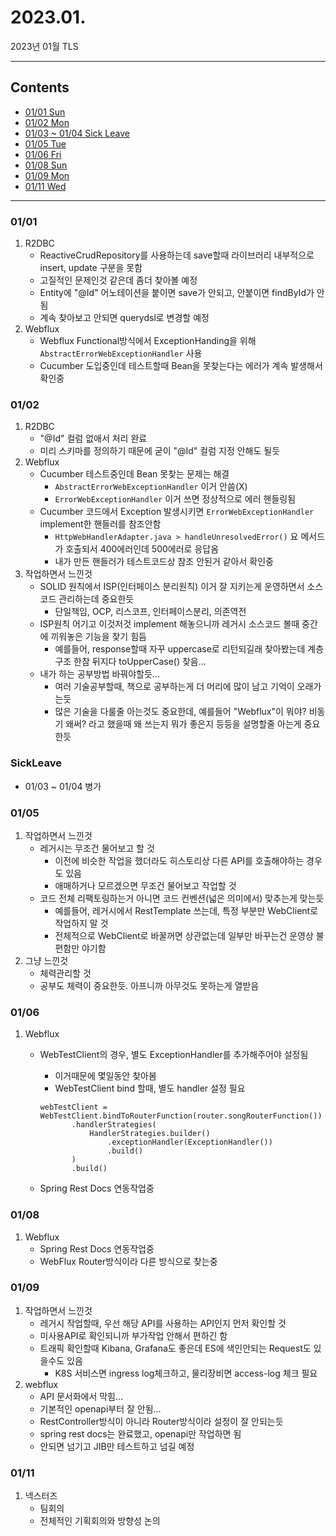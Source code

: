 # 2023.01.
2023년 01월 TLS

---

## Contents

 * [01/01 Sun](#0101)
 * [01/02 Mon](#0102)
 * [01/03 ~ 01/04 Sick Leave](#SickLeave)
 * [01/05 Tue](#0105)
 * [01/06 Fri](#0106)
 * [01/08 Sun](#0108)
 * [01/09 Mon](#0109)
 * [01/11 Wed](#0111)

---

### 01/01

1. R2DBC
   * ReactiveCrudRepository를 사용하는데 save할때 라이브러리 내부적으로 insert, update 구분을 못함
   * 고질적인 문제인것 같은데 좀더 찾아볼 예정
   * Entity에 "@Id" 어노테이션을 붙이면 save가 안되고, 안붙이면 findById가 안됨
   * 계속 찾아보고 안되면 querydsl로 변경할 예정
2. Webflux
   * Webflux Functional방식에서 ExceptionHanding을 위해 `AbstractErrorWebExceptionHandler` 사용
   * Cucumber 도입중인데 테스트할때 Bean을 못찾는다는 에러가 계속 발생해서 확인중


### 01/02

1. R2DBC
   * "@Id" 컬럼 없애서 처리 완료
   * 미리 스키마를 정의하기 때문에 굳이 "@Id" 컬럼 지정 안해도 될듯
2. Webflux
   * Cucumber 테스트중인데 Bean 못찾는 문제는 해결
     * `AbstractErrorWebExceptionHandler` 이거 안씀(X)
     * `ErrorWebExceptionHandler` 이거 쓰면 정상적으로 에러 핸들링됨
   * Cucumber 코드에서 Exception 발생시키면 `ErrorWebExceptionHandler` implement한 핸들러를 참조안함
     * `HttpWebHandlerAdapter.java > handleUnresolvedError()` 요 메서드가 호출되서 400에러인데 500에러로 응답옴
     * 내가 만든 핸들러가 테스트코드상 참조 안된거 같아서 확인중
3. 작업하면서 느낀것
   * SOLID 원칙에서 ISP(인터페이스 분리원칙) 이거 잘 지키는게 운영하면서 소스코드 관리하는데 중요한듯
     * 단일책임, OCP, 리스코프, 인터페이스분리, 의존역전
   * ISP원칙 어기고 이것저것 implement 해놓으니까 레거시 소스코드 볼때 중간에 끼워놓은 기능을 찾기 힘듬
     * 예를들어, response할때 자꾸 uppercase로 리턴되길래 찾아봤는데 계층구조 한참 뒤지다 toUpperCase() 찾음...
   * 내가 하는 공부방법 바꿔야할듯...
     * 여러 기술공부할때, 책으로 공부하는게 더 머리에 많이 남고 기억이 오래가는듯
     * 많은 기술을 다룰줄 아는것도 중요한데, 예를들어 "Webflux"이 뭐야? 비동기 왜써? 라고 했을때 왜 쓰는지 뭐가 좋은지 등등을 설명할줄 아는게 중요한듯

    
### SickLeave

 * 01/03 ~ 01/04 병가


### 01/05

1. 작업하면서 느낀것
   * 레거시는 무조건 물어보고 할 것
     * 이전에 비슷한 작업을 했더라도 히스토리상 다른 API를 호출해야하는 경우도 있음
     * 애매하거나 모르겠으면 무조건 물어보고 작업할 것
   * 코드 전체 리팩토링하는거 아니면 코드 컨벤션(넓은 의미에서) 맞추는게 맞는듯
     * 예를들어, 레거시에서 RestTemplate 쓰는데, 특정 부분만 WebClient로 작업하지 말 것
     * 전체적으로 WebClient로 바꿀꺼면 상관없는데 일부만 바꾸는건 운영상 불편함만 야기함
2. 그냥 느낀것
   * 체력관리할 것
   * 공부도 체력이 중요한듯. 아프니까 아무것도 못하는게 열받음


### 01/06

1. Webflux
   * WebTestClient의 경우, 별도 ExceptionHandler를 추가해주어야 설정됨
     * 이거때문에 몇일동안 찾아봄
     * WebTestClient bind 할때, 별도 handler 설정 필요
     ```
     webTestClient = WebTestClient.bindToRouterFunction(router.songRouterFunction())
            .handlerStrategies(
                HandlerStrategies.builder()
                    .exceptionHandler(ExceptionHandler())
                    .build()
            )
            .build()
     ```
     
   * Spring Rest Docs 연동작업중


### 01/08

1. Webflux
   * Spring Rest Docs 연동작업중
   * WebFlux Router방식이라 다른 방식으로 찾는중


### 01/09

1. 작업하면서 느낀것
   * 레거시 작업할때, 우선 해당 API를 사용하는 API인지 먼저 확인할 것
   * 미사용API로 확인되니까 부가작업 안해서 편하긴 함
   * 트래픽 확인할때 Kibana, Grafana도 좋은데 ES에 색인안되는 Request도 있을수도 있음
     * K8S 서비스면 ingress log체크하고, 물리장비면 access-log 체크 필요
2. webflux
   * API 문서화에서 막힘...
   * 기본적인 openapi부터 잘 안됨...
   * RestController방식이 아니라 Router방식이라 설정이 잘 안되는듯
   * spring rest docs는 완료했고, openapi만 작업하면 됨
   * 안되면 넘기고 JIB만 테스트하고 넘길 예정


### 01/11

1. 넥스터즈
   * 팀회의
   * 전체적인 기획회의와 방향성 논의